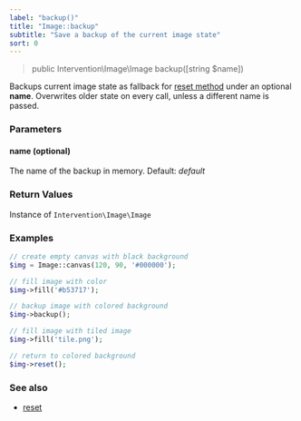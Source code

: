 ```yaml
---
label: "backup()"
title: "Image::backup"
subtitle: "Save a backup of the current image state"
sort: 0
---
```


> public Intervention\Image\Image backup([string $name])

Backups current image state as fallback for [reset method](/v2/api/reset) under an optional **name**. Overwrites older state on every call, unless a different name is passed.

### Parameters

#### name (optional)
The name of the backup in memory. Default: *default*

### Return Values
Instance of `Intervention\Image\Image`

### Examples

```php
// create empty canvas with black background
$img = Image::canvas(120, 90, '#000000');

// fill image with color
$img->fill('#b53717');

// backup image with colored background
$img->backup();

// fill image with tiled image
$img->fill('tile.png');

// return to colored background
$img->reset();
```

### See also

- [reset](/v2/api/reset)
